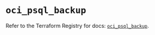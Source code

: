 # `oci_psql_backup`

Refer to the Terraform Registry for docs: [`oci_psql_backup`](https://registry.terraform.io/providers/oracle/oci/7.19.0/docs/resources/psql_backup).
